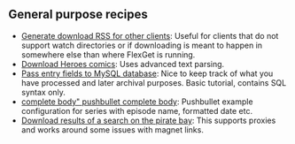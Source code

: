 ## General purpose recipes
 * [Generate download RSS for other clients](/Cookbook/MakeRssForDownload):
 Useful for clients that do not support watch directories or if downloading is meant to happen in somewhere else than where FlexGet is running.
 * [Download Heroes comics](/Cookbook/HeroesComics):
 Uses advanced text parsing.
 * [Pass entry fields to MySQL database](/Cookbook/mysql_input):
 Nice to keep track of what you have processed and later archival purposes. Basic tutorial, contains SQL syntax only.
 * [complete body" pushbullet complete body](/Cookbook/pushbullet):
 Pushbullet example configuration for series with episode name, formatted date etc.
 * [Download results of a search on the pirate bay](/Cookbook/thepiratebay):
This supports proxies and works around some issues with magnet links.